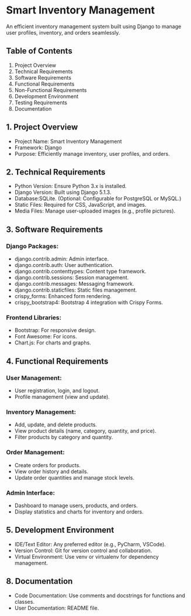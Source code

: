 # Smart Inventory Management
An efficient inventory management system built using Django to manage user profiles, inventory, and orders seamlessly.

## Table of Contents
1. Project Overview  
2. Technical Requirements  
3. Software Requirements  
4. Functional Requirements  
5. Non-Functional Requirements  
6. Development Environment  
7. Testing Requirements  
8. Documentation  

## 1. Project Overview
- Project Name: Smart Inventory Management  
- Framework: Django  
- Purpose: Efficiently manage inventory, user profiles, and orders.  

## 2. Technical Requirements
- Python Version: Ensure Python 3.x is installed.  
- Django Version: Built using Django 5.1.3.  
- Database:SQLite. (Optional: Configurable for PostgreSQL or MySQL.)  
- Static Files: Required for CSS, JavaScript, and images.  
- Media Files: Manage user-uploaded images (e.g., profile pictures).

## 3. Software Requirements
### Django Packages:   
- django.contrib.admin: Admin interface.  
- django.contrib.auth: User authentication.  
- django.contrib.contenttypes: Content type framework.  
- django.contrib.sessions: Session management.  
- django.contrib.messages: Messaging framework.  
- django.contrib.staticfiles: Static files management.  
- crispy_forms: Enhanced form rendering.  
- crispy_bootstrap4: Bootstrap 4 integration with Crispy Forms.  
### Frontend Libraries:   
- Bootstrap: For responsive design.  
- Font Awesome: For icons.  
- Chart.js: For charts and graphs.

## 4. Functional Requirements
### User Management:  
- User registration, login, and logout.  
- Profile management (view and update).  
### Inventory Management:  
- Add, update, and delete products.  
- View product details (name, category, quantity, and price).  
- Filter products by category and quantity.  
### Order Management:  
- Create orders for products.  
- View order history and details.  
- Update order quantities and manage stock levels.  
### Admin Interface:  
- Dashboard to manage users, products, and orders.  
- Display statistics and charts for inventory and orders.

## 5. Development Environment
- IDE/Text Editor: Any preferred editor (e.g., PyCharm, VSCode).  
- Version Control: Git for version control and collaboration.  
- Virtual Environment: Use venv or virtualenv for dependency management.  

## 8. Documentation
- Code Documentation: Use comments and docstrings for functions and classes.  
- User Documentation: README file.  


